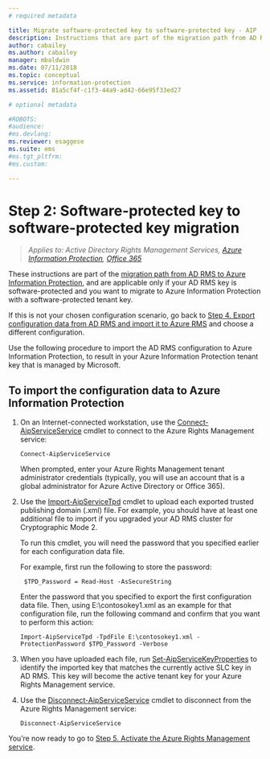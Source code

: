 ```yaml
---
# required metadata

title: Migrate software-protected key to software-protected key - AIP
description: Instructions that are part of the migration path from AD RMS to Azure Information Protection, and are applicable only if your AD RMS key is software-protected and you want to migrate to Azure Information Protection with a software-protected tenant key. 
author: cabailey
ms.author: cabailey
manager: mbaldwin
ms.date: 07/11/2018
ms.topic: conceptual
ms.service: information-protection
ms.assetid: 81a5cf4f-c1f3-44a9-ad42-66e95f33ed27

# optional metadata

#ROBOTS:
#audience:
#ms.devlang:
ms.reviewer: esaggese
ms.suite: ems
#ms.tgt_pltfrm:
#ms.custom:

---
```



# Step 2: Software-protected key to software-protected key migration

>*Applies to: Active Directory Rights Management Services, [Azure Information Protection](https://azure.microsoft.com/pricing/details/information-protection), [Office 365](http://download.microsoft.com/download/E/C/F/ECF42E71-4EC0-48FF-AA00-577AC14D5B5C/Azure_Information_Protection_licensing_datasheet_EN-US.pdf)*


These instructions are part of the [migration path from AD RMS to Azure Information Protection](migrate-from-ad-rms-to-azure-rms.md), and are applicable only if your AD RMS key is software-protected and you want to migrate to Azure Information Protection with a software-protected tenant key. 

If this is not your chosen configuration scenario, go back to [Step 4. Export configuration data from AD RMS and import it to Azure RMS](migrate-from-ad-rms-phase2.md#step-4-export-configuration-data-from-ad-rms-and-import-it-to-azure-information-protection) and choose a different configuration.

Use the following procedure to import the AD RMS configuration to Azure Information Protection, to result in your Azure Information Protection tenant key that is managed by Microsoft.

## To import the configuration data to Azure Information Protection

1. On an Internet-connected workstation, use the [Connect-AipServiceService](/powershell/aipservice/connect-aipservice) cmdlet to connect to the Azure Rights Management service:

    ```
    Connect-AipServiceService
    ```
    When prompted, enter your Azure Rights Management tenant administrator credentials (typically, you will use an account that is a global administrator for Azure Active Directory or Office 365).

2. Use the [Import-AipServiceTpd](/powershell/aipservice/import-aadrmtpd) cmdlet to upload each exported trusted publishing domain (.xml) file. For example, you should have at least one additional file to import if you upgraded your AD RMS cluster for Cryptographic Mode 2. 
    
    To run this cmdlet, you will need the password that you specified earlier for each configuration data file. 
    
    For example, first run the following to store the password:
    
		$TPD_Password = Read-Host -AsSecureString
    
    Enter the password that you specified to export the first configuration data file. Then, using E:\contosokey1.xml as an example for that configuration file, run the following command and confirm that you want to perform this action:
    ```
    Import-AipServiceTpd -TpdFile E:\contosokey1.xml -ProtectionPassword $TPD_Password -Verbose
    ```
    
3. When you have uploaded each file, run [Set-AipServiceKeyProperties](/powershell/module/aipservice/set-aipservicekeyproperties) to identify the imported key that matches the currently active SLC key in AD RMS. This key will become the active tenant key for your Azure Rights Management service.

4.  Use the [Disconnect-AipServiceService](/powershell/aipservice/disconnect-aipservice) cmdlet to disconnect from the Azure Rights Management service:

    ```
    Disconnect-AipServiceService
    ```

You’re now ready to go to [Step 5. Activate the Azure Rights Management service](migrate-from-ad-rms-phase2.md#step-5-activate-the-azure-rights-management-service).


